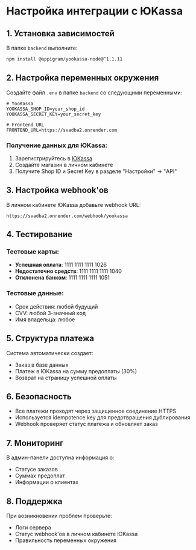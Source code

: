 # Настройка интеграции с ЮKassa

## 1. Установка зависимостей

В папке `backend` выполните:

```bash
npm install @appigram/yookassa-node@^1.1.11
```

## 2. Настройка переменных окружения

Создайте файл `.env` в папке `backend` со следующими переменными:

```env
# YooKassa
YOOKASSA_SHOP_ID=your_shop_id
YOOKASSA_SECRET_KEY=your_secret_key

# Frontend URL
FRONTEND_URL=https://svadba2.onrender.com
```

### Получение данных для ЮKassa:

1. Зарегистрируйтесь в [ЮKassa](https://yookassa.ru/)
2. Создайте магазин в личном кабинете
3. Получите Shop ID и Secret Key в разделе "Настройки" → "API"

## 3. Настройка webhook'ов

В личном кабинете ЮKassa добавьте webhook URL:
```
https://svadba2.onrender.com/webhook/yookassa
```

## 4. Тестирование

### Тестовые карты:
- **Успешная оплата**: 1111 1111 1111 1026
- **Недостаточно средств**: 1111 1111 1111 1040
- **Отклонена банком**: 1111 1111 1111 1051

### Тестовые данные:
- Срок действия: любой будущий
- CVV: любой 3-значный код
- Имя владельца: любое

## 5. Структура платежа

Система автоматически создает:
- Заказ в базе данных
- Платеж в ЮKassa на сумму предоплаты (30%)
- Возврат на страницу успешной оплаты

## 6. Безопасность

- Все платежи проходят через защищенное соединение HTTPS
- Используется idempotence key для предотвращения дублирования
- Webhook проверяет статус платежа и обновляет заказ

## 7. Мониторинг

В админ-панели доступна информация о:
- Статусе заказов
- Суммах предоплат
- Информации о клиентах

## 8. Поддержка

При возникновении проблем проверьте:
- Логи сервера
- Статус webhook'ов в личном кабинете ЮKassa
- Правильность переменных окружения
